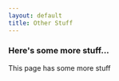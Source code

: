 ```yaml
---
layout: default
title: Other Stuff
---
```

### <span class="not-error">**Here's some more stuff...**</span>
This page has some more stuff 
